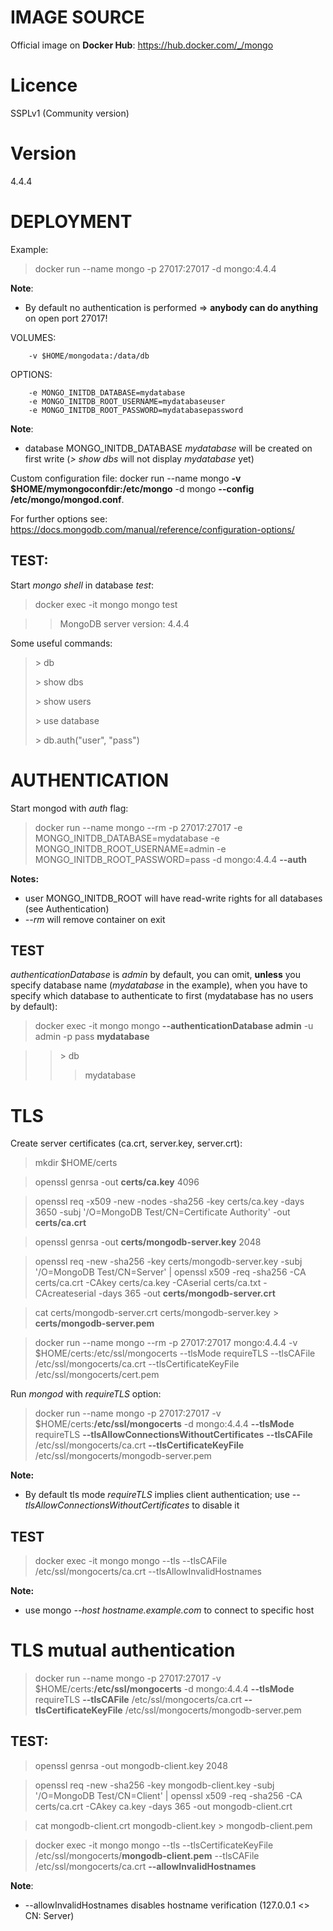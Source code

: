 # IMAGE SOURCE

Official image on __Docker Hub__:  https://hub.docker.com/_/mongo

# Licence

SSPLv1 (Community version)

# Version

4.4.4

# DEPLOYMENT

Example:

> docker run --name mongo -p 27017:27017 -d mongo:4.4.4

__Note__: 
- By default no authentication is performed => __anybody can do anything__ on open port 27017!

VOLUMES:

        -v $HOME/mongodata:/data/db

OPTIONS:

        -e MONGO_INITDB_DATABASE=mydatabase
        -e MONGO_INITDB_ROOT_USERNAME=mydatabaseuser
        -e MONGO_INITDB_ROOT_PASSWORD=mydatabasepassword

__Note__: 
- database MONGO_INITDB_DATABASE *mydatabase* will be created on first write (*&gt; show dbs* will not display *mydatabase* yet)




Custom configuration file:
docker run --name mongo __-v $HOME/mymongoconfdir:/etc/mongo__ -d mongo __--config /etc/mongo/mongod.conf__.

For further options see: https://docs.mongodb.com/manual/reference/configuration-options/


## TEST:

Start *mongo shell* in database *test*: 
> docker exec -it mongo mongo test

>>
>> MongoDB server version: 4.4.4

Some useful commands:
> &gt; db
>
> &gt; show dbs
>
> &gt; show users
>
> &gt; use database
>
> &gt; db.auth("user", "pass")

# AUTHENTICATION

Start mongod with *auth* flag:

> docker run --name mongo --rm -p 27017:27017 -e MONGO_INITDB_DATABASE=mydatabase -e MONGO_INITDB_ROOT_USERNAME=admin -e MONGO_INITDB_ROOT_PASSWORD=pass -d mongo:4.4.4 __--auth__

__Notes:__ 
- user MONGO_INITDB_ROOT will have read-write rights for all databases (see Authentication)
- *--rm* will remove container on exit

## TEST
*authenticationDatabase* is *admin* by default, you can omit, __unless__ you specify database name (*mydatabase* in the example), when you have to specify which database to authenticate to first (mydatabase has no users by default):

> docker exec -it mongo mongo __--authenticationDatabase admin__ -u admin -p pass __mydatabase__

>>
>> &gt; db
>>> mydatabase


# TLS

Create server certificates (ca.crt, server.key, server.crt):

> mkdir $HOME/certs

> openssl genrsa -out __certs/ca.key__ 4096

> openssl req -x509 -new -nodes -sha256 -key certs/ca.key -days 3650 -subj '/O=MongoDB Test/CN=Certificate Authority' -out __certs/ca.crt__

> openssl genrsa -out __certs/mongodb-server.key__ 2048

> openssl req -new -sha256 -key certs/mongodb-server.key -subj '/O=MongoDB Test/CN=Server' | openssl x509 -req -sha256 -CA certs/ca.crt -CAkey certs/ca.key -CAserial certs/ca.txt -CAcreateserial -days 365 -out __certs/mongodb-server.crt__

> cat certs/mongodb-server.crt certs/mongodb-server.key > __certs/mongodb-server.pem__

> docker run --name mongo --rm -p 27017:27017 mongo:4.4.4 -v $HOME/certs:/etc/ssl/mongocerts --tlsMode requireTLS --tlsCAFile /etc/ssl/mongocerts/ca.crt --tlsCertificateKeyFile /etc/ssl/mongocerts/cert.pem

Run *mongod* with *requireTLS* option:

> docker run --name mongo -p 27017:27017 -v $HOME/certs:__/etc/ssl/mongocerts__ -d mongo:4.4.4 __--tlsMode__ requireTLS __--tlsAllowConnectionsWithoutCertificates__ __--tlsCAFile__ /etc/ssl/mongocerts/ca.crt __--tlsCertificateKeyFile__ /etc/ssl/mongocerts/mongodb-server.pem

__Note:__
- By default tls mode *requireTLS* implies client authentication; use *--tlsAllowConnectionsWithoutCertificates* to disable it

## TEST

> docker exec -it mongo mongo --tls --tlsCAFile /etc/ssl/mongocerts/ca.crt --tlsAllowInvalidHostnames

__Note:__
- use mongo *--host hostname.example.com* to connect to specific host

# TLS mutual authentication

> docker run --name mongo -p 27017:27017 -v $HOME/certs:__/etc/ssl/mongocerts__ -d mongo:4.4.4 __--tlsMode__ requireTLS __--tlsCAFile__ /etc/ssl/mongocerts/ca.crt __--tlsCertificateKeyFile__ /etc/ssl/mongocerts/mongodb-server.pem

## TEST:

> openssl genrsa -out mongodb-client.key 2048

> openssl req -new -sha256 -key mongodb-client.key -subj '/O=MongoDB Test/CN=Client' | openssl x509 -req -sha256 -CA certs/ca.crt -CAkey ca.key -days 365 -out mongodb-client.crt

> cat mongodb-client.crt mongodb-client.key > mongodb-client.pem

> docker exec -it mongo mongo --tls --tlsCertificateKeyFile /etc/ssl/mongocerts/__mongodb-client.pem__ --tlsCAFile /etc/ssl/mongocerts/ca.crt __--allowInvalidHostnames__

__Note__: 
- --allowInvalidHostnames disables hostname verification (127.0.0.1 <> CN: Server)